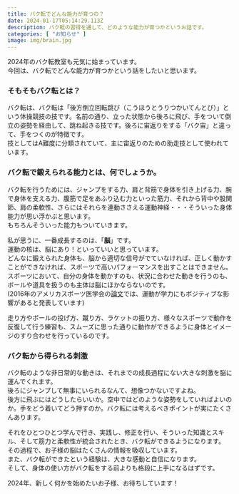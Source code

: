 ```yaml
---
title: バク転でどんな能力が育つの？
date: 2024-01-17T05:14:29.113Z
description: バク転の習得を通して、どのような能力が育つかというお話です。
categories: [ "お知らせ" ]
image: img/brain.jpg
---
```

2024年のバク転教室も元気に始まっています。\
今回は、バク転でどんな能力が育つかという話をしたいと思います。

### そもそもバク転とは？

バク転は、バク転は「後方倒立回転跳び（こうほうとうりつかいてんとび）」という体操競技の技です。名前の通り、立った状態から後ろに飛び、手をついて倒立の姿勢を経由して、跳ね起きる技です。後ろに宙返りをする「バク宙」と違って、手をつくのが特徴です。\
技としてはA難度に分類されていて、主に宙返りのための助走技として使われています。

### バク転で鍛えられる能力とは、何でしょうか。

バク転を行うためには、ジャンプをする力、肩と背筋で身体を引き上げる力、腕で身体を支える力、腹筋で足をあふり込む力といった筋力、それから背中や股関節、肩の柔軟性、さらにはそれらを連動ささえる運動神経・・・そういった身体能力が思い浮かぶと思います。\
もちろんそういった能力もついていきます。

私が思うに、一番成長するのは、「**脳**」です。\
運動の核は、脳にあり！といっていいと思っています。\
どんなに鍛えられた身体も、脳から適切な信号がでていなければ、正しく動かすことができなければ、スポーツで高いパフォーマンスを出すことはできません。\
スポーツにおいて、自分の身体を動かすのも、状況に合わせた動きを行うのも、ボールや道具を扱うのも主体は脳にほかならないのです。\
(2016年のアメリカスポーツ医学会の[論文](https://pubmed.ncbi.nlm.nih.gov/27182986/)では、運動が学力にもポジティブな影響があると発表しています)

走り方やボールの投げ方、蹴り方、ラケットの振り方、様々なスポーツで動作を反復して行う練習も、スムーズに思った通りに動作ができるように身体とイメージのすり合わせを行っているのです。

### バク転から得られる刺激

バク転のような非日常的な動きは、それまでの成長過程にない大きな刺激を脳に運んでくれます。\
後ろにジャンプして無事にいられるなんて、想像つかないですよね。\
後方に飛ぶにはどうしたらいいか。空中ではどのような姿勢をしていればよいのか。手をどう着いてどう押すのか。バク転には考えるべきポイントが実にたくさんあります。

それをひとつひとつ学んで行き、実践し、修正を行い、そういった知識とスキル、そして筋力と柔軟性が統合されたとき、バク転ができるようになります。\
その過程で、お子様の脳はたくさんの情報を吸収しています。\
また、バク転ができたという経験は、大きな感動と自信になります。\
そして、身体の使い方がバク転をする前よりも格段に上手になるはずです。

2024年、新しく何かを始めたいお子様、お待ちしています！